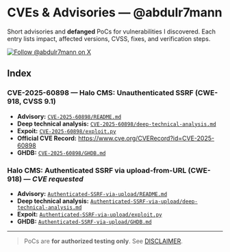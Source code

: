 # CVEs & Advisories — @abdulr7mann

Short advisories and **defanged** PoCs for vulnerabilities I discovered. Each entry lists impact, affected versions, CVSS, fixes, and verification steps.

<p align="left">
  <a href="https://x.com/abdulr7mann">
    <img src="https://img.shields.io/twitter/follow/abdulr7mann?style=social" alt="Follow @abdulr7mann on X">
  </a>
</p>

## Index

### CVE-2025-60898 — Halo CMS: Unauthenticated SSRF (CWE-918, CVSS 9.1)
- **Advisory:** [`CVE-2025-60898/README.md`](./CVE-2025-60898/README.md)
- **Deep technical analysis:** [`CVE-2025-60898/deep-technical-analysis.md`](./CVE-2025-60898/deep-technical-analysis.md)
- **Expoit:** [`CVE-2025-60898/exploit.py`](./CVE-2025-60898/exploit.py)
- **Official CVE Record:** https://www.cve.org/CVERecord?id=CVE-2025-60898
- **GHDB:** [`CVE-2025-60898/GHDB.md`](./CVE-2025-60898/GHDB.md)

### Halo CMS: Authenticated SSRF via upload-from-URL (CWE-918) — *CVE requested*
- **Advisory:** [`Authenticated-SSRF-via-upload/README.md`](./Authenticated-SSRF-via-upload/README.md)
- **Deep technical analysis:** [`Authenticated-SSRF-via-upload/deep-technical-analysis.md`](./Authenticated-SSRF-via-upload/deep-technical-analysis.md)
- **Expoit:** [`Authenticated-SSRF-via-upload/exploit.py`](./Authenticated-SSRF-via-upload/exploit.py)
- **GHDB:** [`Authenticated-SSRF-via-upload/GHDB.md`](./Authenticated-SSRF-via-upload/GHDB.md)

---

> PoCs are **for authorized testing only**. See [DISCLAIMER](./DISCLAIMER.md).

